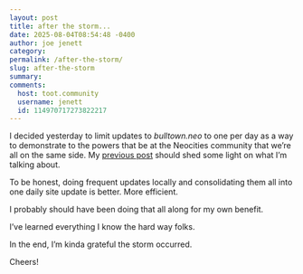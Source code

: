 ```yaml
---
layout: post
title: after the storm...
date: 2025-08-04T08:54:48 -0400
author: joe jenett
category: 
permalink: /after-the-storm/
slug: after-the-storm
summary:
comments:
  host: toot.community
  username: jenett
  id: 114970717273822217
---
```

<p>
I decided yesterday to limit updates to <em>bulltown.neo</em> to one per day as a way to demonstrate to the powers that be at the Neocities community that we’re all on the same side. My <a href="https://bulltown.joejenett.com/the-old-button-wall-guy/">previous post</a> should shed some light on what I’m talking about.
</p>
<p>
To be honest, doing frequent updates locally and consolidating them all into one daily site update is better. More efficient.
</p>
<p>
I probably should have been doing that all along for my own benefit.
</p>
<p>
I’ve learned everything I know the hard way folks.</p>
<p>
In the end, I’m kinda grateful the storm occurred.
</p>
<p>
Cheers!
</p>


<a href="https://brid.gy/publish/mastodon"></a>